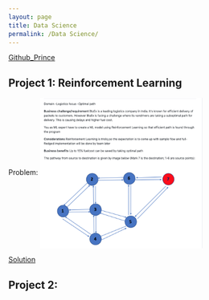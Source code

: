 ```yaml
---
layout: page
title: Data Science
permalink: /Data Science/
---
```


[Github_Prince](https://github.com/princeklat03)

## Project 1: Reinforcement Learning
Problem:
<img src="/images/Reinforcement_learning.png" height="300" align="center"/>

[Solution](https://github.com/princeklat03/Reinforcement-Learning/blob/main/Reinforcement%20Learning.ipynb)

## Project 2: 
